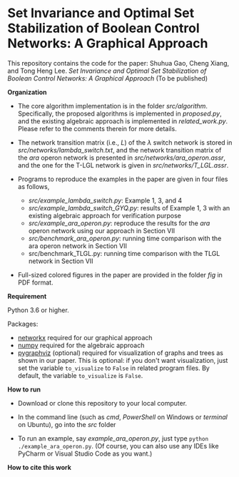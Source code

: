 # Set Invariance and Optimal Set Stabilization of Boolean Control Networks: A Graphical Approach
This repository contains the code for the paper: Shuhua Gao, Cheng Xiang, and Tong Heng Lee. *Set Invariance and Optimal Set Stabilization of Boolean Control Networks: A Graphical Approach* (To be published)

**Organization**

+ The core algorithm implementation is in the folder *src/algorithm*.  Specifically, the proposed algorithms is implemented in *proposed.py*, and the existing algebraic approach is implemented in *related_work.py*. Please refer to the comments therein for more details.
+ The network transition matrix (i.e., *L*) of the $\lambda$ switch network is stored in *src/networks/lambda_switch.txt*, and the network transition matrix of the *ara* operon network is presented in  *src/networks/ara_operon.assr*, and the one for the T-LGL network is given in *src/networks/T_LGL.assr*.
+ Programs to reproduce the examples in the paper are given in four files as follows,
  + *src/example_lambda_switch.py*:  Example 1, 3, and 4
  + *src/example_lambda_switch_GYQ.py*: results of Example 1, 3 with an existing algebraic approach for verification purpose
  + *src/example_ara_operon.py*: reproduce the results for the *ara* operon network using our approach in Section VII
  + *src/benchmark_ara_operon.py*: running time comparison with the ara operon network in Section VII
  + src/benchmark_TLGL.py:  running time comparison with the TLGL network in Section VII
  
+ Full-sized colored figures in the paper are provided in the folder *fig* in PDF format.

**Requirement**

Python 3.6 or higher.

Packages:

+ [networkx]( https://pypi.org/project/networkx/ ) required for our graphical approach
+ [numpy]( https://pypi.org/project/numpy/ ) required for the algebraic approach
+ [pygraphviz](https://pypi.org/project/pygraphviz/ ) (optional) required for visualization of graphs and trees as shown in our paper. This is optional: if you don't want visualization, just set the variable `to_visualize` to `False` in related program files. By default, the variable `to_visualize` is `False`.

**How to run**

+ Download or clone this repository to your local computer.

+ In the command line  (such as *cmd*, *PowerShell* on Windows or *terminal* on Ubuntu), go into the *src* folder

+ To run an example, say *example_ara_operon.py*, just type `python ./example_ara_operon.py`. (Of course, you can also use any IDEs like PyCharm or Visual Studio Code as you want.)

**How to cite this work**

